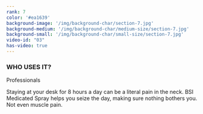 ```yaml
---
rank: 7
color: '#ea1639'
background-image: '/img/background-char/section-7.jpg'
background-medium: '/img/background-char/medium-size/section-7.jpg'
background-small: '/img/background-char/small-size/section-7.jpg'
video-id: "03"
has-video: true
---
```


<h3>WHO USES IT?</h3>
<span>Professionals</span>
<p>Staying at your desk for 8 hours a day can be a literal pain in the neck. BSI Medicated Spray helps you seize the day, making sure nothing bothers you. Not even muscle pain.</p>